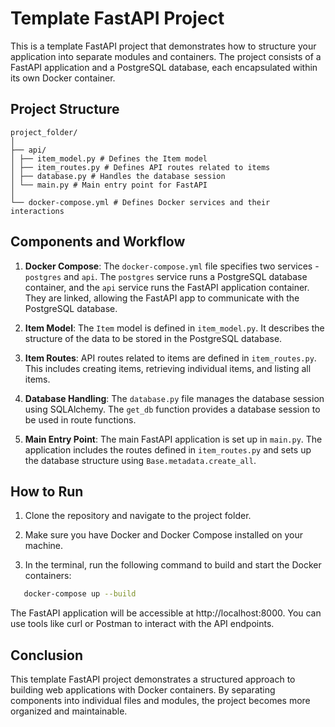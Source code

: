# Template FastAPI Project

This is a template FastAPI project that demonstrates how to structure your application into separate modules and containers. The project consists of a FastAPI application and a PostgreSQL database, each encapsulated within its own Docker container.

## Project Structure

```
project_folder/
│
├── api/
│ ├── item_model.py # Defines the Item model
│ ├── item_routes.py # Defines API routes related to items
│ ├── database.py # Handles the database session
│ └── main.py # Main entry point for FastAPI
│
└── docker-compose.yml # Defines Docker services and their interactions
``` 


## Components and Workflow

1. **Docker Compose**: The `docker-compose.yml` file specifies two services - `postgres` and `api`. The `postgres` service runs a PostgreSQL database container, and the `api` service runs the FastAPI application container. They are linked, allowing the FastAPI app to communicate with the PostgreSQL database.

2. **Item Model**: The `Item` model is defined in `item_model.py`. It describes the structure of the data to be stored in the PostgreSQL database.

3. **Item Routes**: API routes related to items are defined in `item_routes.py`. This includes creating items, retrieving individual items, and listing all items.

4. **Database Handling**: The `database.py` file manages the database session using SQLAlchemy. The `get_db` function provides a database session to be used in route functions.

5. **Main Entry Point**: The main FastAPI application is set up in `main.py`. The application includes the routes defined in `item_routes.py` and sets up the database structure using `Base.metadata.create_all`.

## How to Run

1. Clone the repository and navigate to the project folder.

2. Make sure you have Docker and Docker Compose installed on your machine.

3. In the terminal, run the following command to build and start the Docker containers:
   
```bash
   docker-compose up --build
```

The FastAPI application will be accessible at http://localhost:8000. You can use tools like curl or Postman to interact with the API endpoints.

## Conclusion
This template FastAPI project demonstrates a structured approach to building web applications with Docker containers. By separating components into individual files and modules, the project becomes more organized and maintainable.




